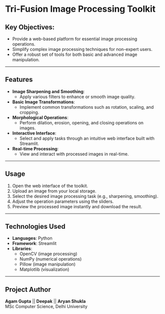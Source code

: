 # **Tri-Fusion Image Processing Toolkit**

## **Key Objectives:**
- Provide a web-based platform for essential image processing operations.
- Simplify complex image processing techniques for non-expert users.
- Offer a robust set of tools for both basic and advanced image manipulation.

---

## **Features**

- **Image Sharpening and Smoothing**: 
    - Apply various filters to enhance or smooth image quality.
- **Basic Image Transformations**: 
    - Implement common transformations such as rotation, scaling, and cropping.
- **Morphological Operations**: 
    - Perform dilation, erosion, opening, and closing operations on images.
- **Interactive Interface**: 
    - Select and apply tasks through an intuitive web interface built with Streamlit.
- **Real-time Processing**: 
    - View and interact with processed images in real-time.

---

## **Usage**

1. Open the web interface of the toolkit.
2. Upload an image from your local storage.
3. Select the desired image processing task (e.g., sharpening, smoothing).
4. Adjust the operation parameters using the sliders.
5. Preview the processed image instantly and download the result.

---

## **Technologies Used**

- **Languages**: Python
- **Framework**: Streamlit
- **Libraries**: 
  - OpenCV (image processing)
  - NumPy (numerical operations)
  - Pillow (image manipulation)
  - Matplotlib (visualization)
---

## **Project Author**
**Agam Gupta**  || **Deepak** || **Aryan Shukla**  
MSc Computer Science, Delhi University 
